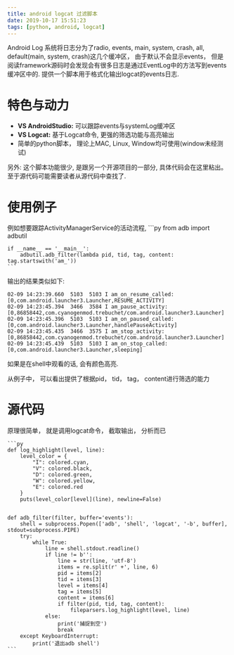 ```yaml
---
title: android logcat 过滤脚本
date: 2019-10-17 15:51:23
tags: [python, android, logcat]
---
```

Android Log 系统将日志分为了radio, events, main, system, crash, all, default(main, system, crash)这几个缓冲区， 由于默认不会显示events， 但是阅读framework源码时会发现会有很多日志是通过EventLog中的方法写到events缓冲区中的. 提供一个脚本用于格式化输出logcat的events日志. 
<!-- more  -->

# 特色与动力

-   **VS AndroidStudio:** 可以跟踪events与systemLog缓冲区
-   **VS Logcat:** 基于Logcat命令, 更强的筛选功能与高亮输出
-   简单的python脚本， 理论上MAC, Linux, Window均可使用(window未经测试)

另外:
这个脚本功能很少, 是跟另一个开源项目的一部分, 具体代码会在这里粘出。 至于源代码可能需要读者从源代码中查找了. 


# 使用例子

例如想要跟踪ActivityManagerService的活动流程, 
	```py
    from adb import adbutil
    
    if __name__ == '__main__':
    	adbutil.adb_filter(lambda pid, tid, tag, content: tag.startswith('am_'))
	```

输出的结果类似如下:

    02-09 14:23:39.660  5103  5103 I am_on_resume_called: [0,com.android.launcher3.Launcher,RESUME_ACTIVITY]
    02-09 14:23:45.394  3466  3584 I am_pause_activity: [0,86858442,com.cyanogenmod.trebuchet/com.android.launcher3.Launcher]
    02-09 14:23:45.396  5103  5103 I am_on_paused_called: [0,com.android.launcher3.Launcher,handlePauseActivity]
    02-09 14:23:45.435  3466  3575 I am_stop_activity: [0,86858442,com.cyanogenmod.trebuchet/com.android.launcher3.Launcher]
    02-09 14:23:45.439  5103  5103 I am_on_stop_called: [0,com.android.launcher3.Launcher,sleeping]

如果是在shell中观看的话, 会有颜色高亮. 

从例子中， 可以看出提供了根据pid， tid， tag， content进行筛选的能力


# 源代码

原理很简单， 就是调用logcat命令， 截取输出， 分析而已

	```py
    def log_highlight(level, line):
    	level_color = {
    		"I": colored.cyan,
    		"V": colored.black,
    		"D": colored.green,
    		"W": colored.yellow,
    		"E": colored.red
    	}
    	puts(level_color[level](line), newline=False)
    
    
    def adb_filter(filter, buffer='events'):
    	shell = subprocess.Popen(['adb', 'shell', 'logcat', '-b', buffer], stdout=subprocess.PIPE)
    	try:
    		while True:
    			line = shell.stdout.readline()
    			if line != b'':
    				line = str(line, 'utf-8')
    				items = re.split(r' +', line, 6)
    				pid = items[2]
    				tid = items[3]
    				level = items[4]
    				tag = items[5]
    				content = items[6]
    				if filter(pid, tid, tag, content):
    					fileparsers.log_highlight(level, line)
    			else:
    				print('捕捉到空')
    				break
    	except KeyboardInterrupt:
    		print('退出adb shell')
	```

